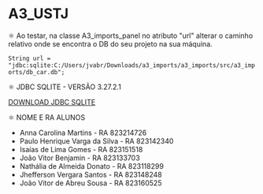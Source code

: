 # A3_USTJ

⚛️ Ao testar, na classe A3_imports_panel no atributo "url" alterar o caminho relativo onde se encontra o DB do seu projeto na sua máquina.

`String url = "jdbc:sqlite:C:/Users/jvabr/Downloads/a3_imports/a3_imports/src/a3_imports/db_car.db";`

⚛️ JDBC SQLITE - VERSÃO 3.27.2.1 

[DOWNLOAD JDBC SQLITE](https://mvnrepository.com/artifact/org.xerial/sqlite-jdbc/3.27.2.1)

⚛️ NOME E RA ALUNOS 

*  Anna Carolina Martins - RA 823214726
*  Paulo Henrique Varga da Silva - RA 823142340
*  Isaías de Lima Gomes - RA 823151518
*  João Vitor Benjamin  - RA 823133703
*  Nathália de Almeida Donato - RA 823118299
*  Jhefferson Vergara Santos - RA 823148248
*  João Vitor de Abreu Sousa - RA 823160525

